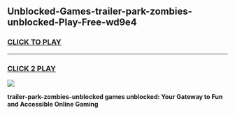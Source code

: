 
## Unblocked-Games-trailer-park-zombies-unblocked-Play-Free-wd9e4
<h3>
<a href="https://premium76.site?title=trailer-park-zombies-unblocked&ref=18A1">CLICK TO PLAY</a></h3>
<hr>

<h3>
<a href="https://premium76.site?title=trailer-park-zombies-unblocked&ref=18A1">CLICK 2 PLAY</a>
  
</h3>

<a href="https://premium76.site?title=trailer-park-zombies-unblocked&ref=18A1"><img src="https://clearcache.store/games.png"></a>


**trailer-park-zombies-unblocked games unblocked: Your Gateway to Fun and Accessible Online Gaming**
